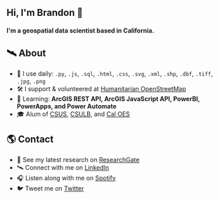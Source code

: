 ## Hi, I'm Brandon 👋

#### I'm a geospatial data scientist based in California.

## 🛰 About
- 🧰 I use daily: `.py`, `.js`,  `.sql`, `.html`, `.css`, `.svg`, `.xml`, `.shp`, `.dbf`, `.tiff`, `.jpg`, `.png`
- 🛠 I support & volunteered at <a href="https://www.hotosm.org"/>Humanitarian OpenStreetMap</a>
- 🌱 Learning: **ArcGIS REST API, ArcGIS JavaScript API, PowerBI, PowerApps, and Power Automate**
- 🎓 Alum of <a href="https://www.csus.edu"/>CSUS</a>, <a href="https://www.csulb.edu"/>CSULB</a>, and <a href="https://www.caloes.ca.gov"/>Cal OES</a>

## 🌎 Contact
- 🚀 See my latest research on <a href="https://www.researchgate.net/profile/Brandon-George">ResearchGate</a>
- 🛰️ Connect with me on <a href="https://www.linkedin.com/in/brandonjgeo/">LinkedIn</a>
- 🎧 Listen along with me on <a href="https://open.spotify.com/user/brandonjgeo">Spotify</a>
- 🐦 Tweet me on <a href="https://twitter.com/brandonjgeo/">Twitter</a>


